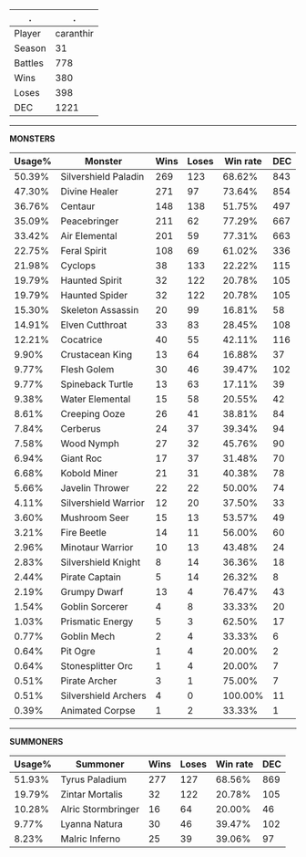 .|.
|-|-
Player|caranthir
Season|31
Battles|778
Wins|380
Loses|398
DEC|1221

---
**MONSTERS**

Usage%|Monster|Wins|Loses|Win rate|DEC|
-|-|-|-|-|-|
50.39%|Silvershield Paladin|269|123|68.62%|843|
47.30%|Divine Healer|271|97|73.64%|854|
36.76%|Centaur|148|138|51.75%|497|
35.09%|Peacebringer|211|62|77.29%|667|
33.42%|Air Elemental|201|59|77.31%|663|
22.75%|Feral Spirit|108|69|61.02%|336|
21.98%|Cyclops|38|133|22.22%|115|
19.79%|Haunted Spirit|32|122|20.78%|105|
19.79%|Haunted Spider|32|122|20.78%|105|
15.30%|Skeleton Assassin|20|99|16.81%|58|
14.91%|Elven Cutthroat|33|83|28.45%|108|
12.21%|Cocatrice|40|55|42.11%|116|
9.90%|Crustacean King|13|64|16.88%|37|
9.77%|Flesh Golem|30|46|39.47%|102|
9.77%|Spineback Turtle|13|63|17.11%|39|
9.38%|Water Elemental|15|58|20.55%|42|
8.61%|Creeping Ooze|26|41|38.81%|84|
7.84%|Cerberus|24|37|39.34%|94|
7.58%|Wood Nymph|27|32|45.76%|90|
6.94%|Giant Roc|17|37|31.48%|70|
6.68%|Kobold Miner|21|31|40.38%|78|
5.66%|Javelin Thrower|22|22|50.00%|74|
4.11%|Silvershield Warrior|12|20|37.50%|33|
3.60%|Mushroom Seer|15|13|53.57%|49|
3.21%|Fire Beetle|14|11|56.00%|60|
2.96%|Minotaur Warrior|10|13|43.48%|24|
2.83%|Silvershield Knight|8|14|36.36%|18|
2.44%|Pirate Captain|5|14|26.32%|8|
2.19%|Grumpy Dwarf|13|4|76.47%|43|
1.54%|Goblin Sorcerer|4|8|33.33%|20|
1.03%|Prismatic Energy|5|3|62.50%|17|
0.77%|Goblin Mech|2|4|33.33%|6|
0.64%|Pit Ogre|1|4|20.00%|2|
0.64%|Stonesplitter Orc|1|4|20.00%|7|
0.51%|Pirate Archer|3|1|75.00%|7|
0.51%|Silvershield Archers|4|0|100.00%|11|
0.39%|Animated Corpse|1|2|33.33%|1|

---
**SUMMONERS**

Usage%|Summoner|Wins|Loses|Win rate|DEC|
-|-|-|-|-|-|
51.93%|Tyrus Paladium|277|127|68.56%|869|
19.79%|Zintar Mortalis|32|122|20.78%|105|
10.28%|Alric Stormbringer|16|64|20.00%|46|
9.77%|Lyanna Natura|30|46|39.47%|102|
8.23%|Malric Inferno|25|39|39.06%|97|
